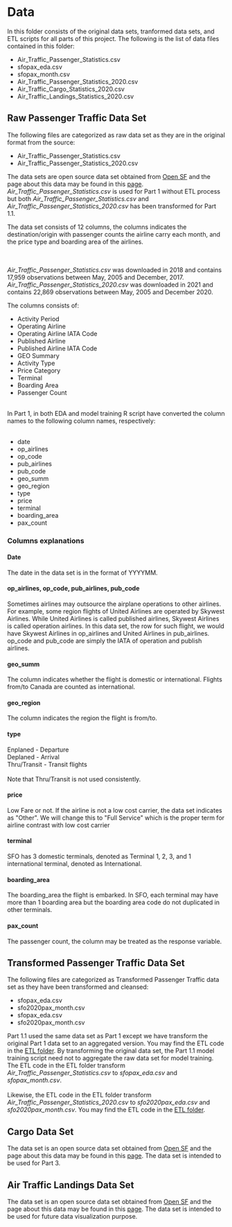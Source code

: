 # Data

In this folder consists of the original data sets, tranformed data sets, and ETL scripts for all parts of this project. The following is the list of data files contained in this folder:
<ul>
	<li>Air_Traffic_Passenger_Statistics.csv</li>
	<li>sfopax_eda.csv</li>
	<li>sfopax_month.csv</li>
	<li>Air_Traffic_Passenger_Statistics_2020.csv</li>
	<li>Air_Traffic_Cargo_Statistics_2020.csv</li>
	<li>Air_Traffic_Landings_Statistics_2020.csv</li>
</ul>

## Raw Passenger Traffic Data Set
The following files are categorized as raw data set as they are in the original format from the source:
<ul>
	<li>Air_Traffic_Passenger_Statistics.csv</li>
	<li>Air_Traffic_Passenger_Statistics_2020.csv</li>
</ul>

The data sets are open source data set obtained from <a href="https://datasf.org/opendata/">Open SF</a> and the page about this data may be found in this <a href="https://data.sfgov.org/Transportation/Air-Traffic-Passenger-Statistics/rkru-6vcg">page</a>. <i>Air_Traffic_Passenger_Statistics.csv</i> is used for Part 1 without ETL process but both <i>Air_Traffic_Passenger_Statistics.csv</i> and <i>Air_Traffic_Passenger_Statistics_2020.csv</i> has been transformed for Part 1.1.

The data set consists of 12 columns, the columns indicates the destination/origin with passenger counts the airline carry each month, and the price type and boarding area of the airlines. 

<br><br>
<i>Air_Traffic_Passenger_Statistics.csv</i> was downloaded in 2018 and contains 17,959 observations between May, 2005 and December, 2017. <i>Air_Traffic_Passenger_Statistics_2020.csv</i> was downloaded in 2021 and contains 22,869 observations between May, 2005 and December 2020.

The columns consists of:
<ul>
	<li>Activity Period</li>
	<li>Operating Airline</li>
	<li>Operating Airline IATA Code</li>
	<li>Published Airline</li>
	<li>Published Airline IATA Code</li>
	<li>GEO Summary</li>
	<li>Activity Type</li>
	<li>Price Category</li>
	<li>Terminal</li>
	<li>Boarding Area</li>
	<li>Passenger Count</li>
</ul>
<br>
In Part 1, in both EDA and model training R script have converted the column names to the following column names, respectively:
<br><br>

<ul>
<li>date</li>
<li>op_airlines</li>
<li>op_code</li>
<li>pub_airlines</li>
<li>pub_code</li>
<li>geo_summ</li>
<li>geo_region</li>
<li>type</li>
<li>price</li>
<li>terminal</li>
<li>boarding_area</li>
<li>pax_count</li>
</ul>

### Columns explanations
#### Date
The date in the data set is in the format of YYYYMM.

#### op_airlines, op_code, pub_airlines, pub_code
Sometimes airlines may outsource the airplane operations to other airlines. For example, some region flights of United Airlines are operated by Skywest Airlines. While United Airlines is called published airlines, Skywest Airlines is called operation airlines. In this data set, the row for such flight, we would have Skywest Airlines in op_airlines and United Airlines in pub_airlines. op_code and pub_code are simply the IATA of operation and publish airlines.

#### geo_summ
The column indicates whether the flight is domestic or international. Flights from/to Canada are counted as international.

#### geo_region
The column indicates the region the flight is from/to.

#### type
Enplaned - Departure<br>
Deplaned - Arrival<br>
Thru/Transit - Transit flights<br>
<br>
Note that Thru/Transit is not used consistently.

#### price
Low Fare or not. If the airline is not a low cost carrier, the data set indicates as "Other". We will change this to "Full Service" which is the proper term for airline contrast with low cost carrier

#### terminal
SFO has 3 domestic terminals, denoted as Terminal 1, 2, 3, and 1 international terminal, denoted as International.

#### boarding_area
The boarding_area the flight is embarked. In SFO, each terminal may have more than 1 boarding area but the boarding area code do not duplicated in other terminals.

#### pax_count
The passenger count, the column may be treated as the response variable.


## Transformed Passenger Traffic Data Set
The following files are categorized as Transformed Passenger Traffic data set as they have been transformed and cleansed:
<ul>
	<li>sfopax_eda.csv</li>
	<li>sfo2020pax_month.csv</li>
	<li>sfopax_eda.csv</li>
	<li>sfo2020pax_month.csv</li>
</ul>
Part 1.1 used the same data set as Part 1 except we have transform the original Part 1 data set to an aggregated version. You may find the ETL code in the <a href="https://github.com/jacquessham/sfotraffic/tree/master/Data/ETL">ETL folder</a>. By transforming the original data set, the Part 1.1 model training script need not to aggregate the raw data set for model training. The ETL code in the ETL folder transform <i>Air_Traffic_Passenger_Statistics.csv</i> to <i>sfopax_eda.csv</i> and <i>sfopax_month.csv</i>.
<br><br>
Likewise, the ETL code in the ETL folder transform <i>Air_Traffic_Passenger_Statistics_2020.csv</i> to <i>sfo2020pax_eda.csv</i> and <i>sfo2020pax_month.csv</i>. You may find the ETL code in the <a href="https://github.com/jacquessham/sfotraffic/tree/master/Data/ETL">ETL folder</a>.


## Cargo Data Set
The data set is an open source data set obtained from <a href="https://datasf.org/opendata/">Open SF</a> and the page about this data may be found in this <a href="https://data.sfgov.org/Transportation/Air-Traffic-Cargo-Statistics/u397-j8nr">page</a>. The data set is intended to be used for Part 3.

## Air Traffic Landings Data Set
The data set is an open source data set obtained from <a href="https://datasf.org/opendata/">Open SF</a> and the page about this data may be found in this <a href="https://data.sfgov.org/Transportation/Air-Traffic-Landings-Statistics/fpux-q53t">page</a>. The data set is intended to be used for future data visualization purpose.